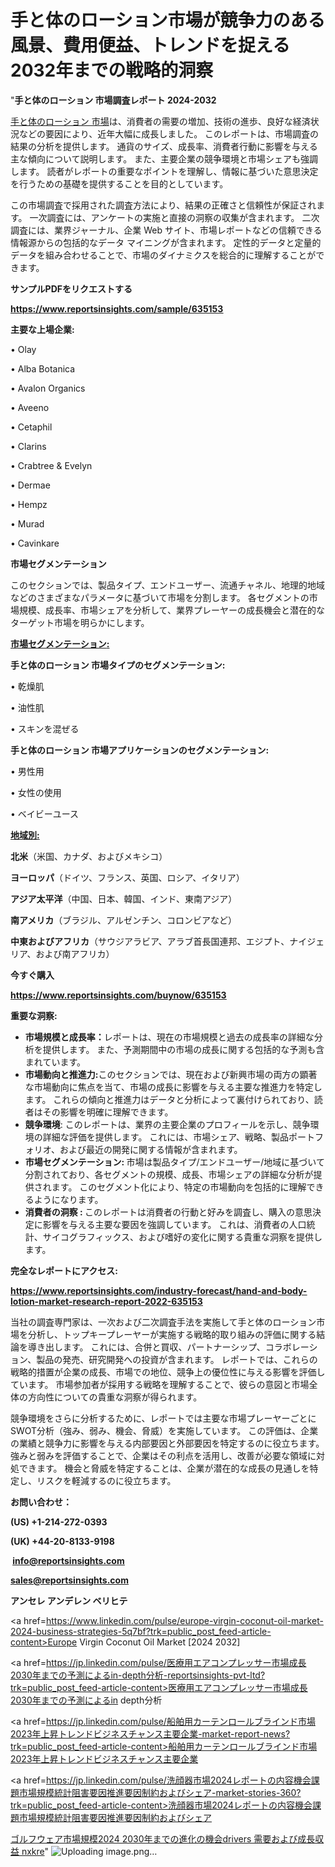 # 手と体のローション市場が競争力のある風景、費用便益、トレンドを捉える2032年までの戦略的洞察

"<strong>手と体のローション 市場調査レポート 2024-2032</strong>

<a href=https://www.reportsinsights.com/sample/635153>手と体のローション 市場</a>は、消費者の需要の増加、技術の進歩、良好な経済状況などの要因により、近年大幅に成長しました。 このレポートは、市場調査の結果の分析を提供します。 通貨のサイズ、成長率、消費者行動に影響を与える主な傾向について説明します。 また、主要企業の競争環境と市場シェアも強調します。 読者がレポートの重要なポイントを理解し、情報に基づいた意思決定を行うための基礎を提供することを目的としています。

この市場調査で採用された調査方法により、結果の正確さと信頼性が保証されます。 一次調査には、アンケートの実施と直接の洞察の収集が含まれます。 二次調査には、業界ジャーナル、企業 Web サイト、市場レポートなどの信頼できる情報源からの包括的なデータ マイニングが含まれます。 定性的データと定量的データを組み合わせることで、市場のダイナミクスを総合的に理解することができます。

<strong><b>サンプルPDFをリクエストする</b></strong>

<a href=https://www.reportsinsights.com/sample/635153><strong><u>https://www.reportsinsights.com/sample/635153</u></strong></a>

<strong>主要な上場企業:</strong>

• Olay

• Alba Botanica

• Avalon Organics

• Aveeno

• Cetaphil

• Clarins

• Crabtree & Evelyn

• Dermae

• Hempz

• Murad

• Cavinkare

<strong>市場セグメンテーション</strong>

このセクションでは、製品タイプ、エンドユーザー、流通チャネル、地理的地域などのさまざまなパラメータに基づいて市場を分割します。 各セグメントの市場規模、成長率、市場シェアを分析して、業界プレーヤーの成長機会と潜在的なターゲット市場を明らかにします。

<strong><u>市場セグメンテーション</u></strong><strong><u>:</u></strong>

<strong>手と体のローション 市場タイプのセグメンテーション:</strong>

• 乾燥肌

• 油性肌

• スキンを混ぜる

<strong>手と体のローション 市場アプリケーションのセグメンテーション:</strong>

• 男性用

• 女性の使用

• ベイビーユース

<strong><u>地域別</u></strong><strong><u>:</u></strong>

<strong>北米</strong>（米国、カナダ、およびメキシコ）

<strong>ヨーロッパ</strong>（ドイツ、フランス、英国、ロシア、イタリア）

<strong>アジア太平洋</strong>（中国、日本、韓国、インド、東南アジア）

<strong>南アメリカ</strong>（ブラジル、アルゼンチン、コロンビアなど）

<strong>中東およびアフリカ</strong>（サウジアラビア、アラブ首長国連邦、エジプト、ナイジェリア、および南アフリカ）

<strong>今すぐ購入</strong>

<a href=https://www.reportsinsights.com/buynow/635153><strong><u>https://www.reportsinsights.com/buynow/635153</u></strong></a>

<strong>重要な洞察:</strong>
<ul>
  <li><strong>市場規模と成長率：</strong>レポートは、現在の市場規模と過去の成長率の詳細な分析を提供します。 また、予測期間中の市場の成長に関する包括的な予測も含まれています。</li>
  <li><strong>市場動向と推進力:</strong>このセクションでは、現在および新興市場の両方の顕著な市場動向に焦点を当て、市場の成長に影響を与える主要な推進力を特定します。 これらの傾向と推進力はデータと分析によって裏付けられており、読者はその影響を明確に理解できます。</li>
  <li><strong>競争環境</strong>: このレポートは、業界の主要企業のプロフィールを示し、競争環境の詳細な評価を提供します。 これには、市場シェア、戦略、製品ポートフォリオ、および最近の開発に関する情報が含まれます。</li>
  <li><strong>市場セグメンテーション: </strong>市場は製品タイプ/エンドユーザー/地域に基づいて分割されており、各セグメントの規模、成長、市場シェアの詳細な分析が提供されます。 このセグメント化により、特定の市場動向を包括的に理解できるようになります。</li>
  <li><strong>消費者の洞察 : </strong>このレポートは消費者の行動と好みを調査し、購入の意思決定に影響を与える主要な要因を強調しています。 これは、消費者の人口統計、サイコグラフィックス、および嗜好の変化に関する貴重な洞察を提供します。</li>
</ul>
<strong>完全なレポートにアクセス:</strong>

<a href=https://www.reportsinsights.com/industry-forecast/hand-and-body-lotion-market-research-report-2022-635153><strong><u><b>https://www.reportsinsights.com/industry-forecast/hand-and-body-lotion-market-research-report-2022-635153</b></u></strong></a>

当社の調査専門家は、一次および二次調査手法を実施して手と体のローション市場を分析し、トップキープレーヤーが実施する戦略的取り組みの評価に関する結論を導き出します。 これには、合併と買収、パートナーシップ、コラボレーション、製品の発売、研究開発への投資が含まれます。 レポートでは、これらの戦略的措置が企業の成長、市場での地位、競争上の優位性に与える影響を評価しています。 市場参加者が採用する戦略を理解することで、彼らの意図と市場全体の方向性についての貴重な洞察が得られます。

競争環境をさらに分析するために、レポートでは主要な市場プレーヤーごとにSWOT分析（強み、弱み、機会、脅威）を実施しています。 この評価は、企業の業績と競争力に影響を与える内部要因と外部要因を特定するのに役立ちます。 強みと弱みを評価することで、企業はその利点を活用し、改善が必要な領域に対処できます。 機会と脅威を特定することは、企業が潜在的な成長の見通しを特定し、リスクを軽減するのに役立ちます。

<strong>お問い合わせ：</strong>

<strong>(US) +1-214-272-0393</strong>

<strong>(UK) +44-20-8133-9198</strong>

<strong> </strong><a href=info@reportsinsights.com><strong><u>info@reportsinsights.com</u></strong></a>

<a href=sales@reportsinsights.com><strong><u>sales@reportsinsights.com</u></strong></a>

<strong>アンセレ アンデレン ベリヒテ</strong>

<a href=https://www.linkedin.com/pulse/europe-virgin-coconut-oil-market-2024-business-strategies-5q7bf?trk=public_post_feed-article-content>Europe Virgin Coconut Oil Market [2024 2032]</a>

<a href=https://jp.linkedin.com/pulse/医療用エアコンプレッサー市場成長2030年までの予測によるin-depth分析-reportsinsights-pvt-ltd?trk=public_post_feed-article-content>医療用エアコンプレッサー市場成長2030年までの予測によるin depth分析</a>

<a href=https://jp.linkedin.com/pulse/船舶用カーテンロールブラインド市場2023年上昇トレンドビジネスチャンス主要企業-market-report-news?trk=public_post_feed-article-content>船舶用カーテンロールブラインド市場2023年上昇トレンドビジネスチャンス主要企業</a>

<a href=https://jp.linkedin.com/pulse/洗顔器市場2024レポートの内容機会課題市場規模統計阻害要因推進要因制約およびシェア-market-stories-360?trk=public_post_feed-article-content>洗顔器市場2024レポートの内容機会課題市場規模統計阻害要因推進要因制約およびシェア</a>

<a href=https://www.linkedin.com/pulse/ゴルフウェア市場規模2024-2030年までの進化の機会drivers-需要および成長収益-nxkre/>ゴルフウェア市場規模2024 2030年までの進化の機会drivers 需要および成長収益 nxkre</a>"
![Uploading image.png…]()
